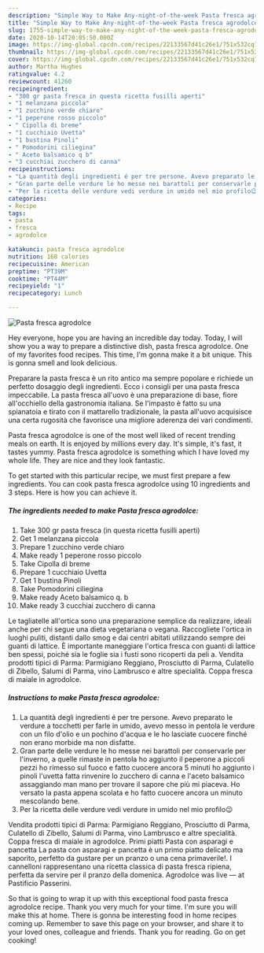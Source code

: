 ```yaml
---
description: "Simple Way to Make Any-night-of-the-week Pasta fresca agrodolce"
title: "Simple Way to Make Any-night-of-the-week Pasta fresca agrodolce"
slug: 1755-simple-way-to-make-any-night-of-the-week-pasta-fresca-agrodolce
date: 2020-10-14T20:05:50.000Z
image: https://img-global.cpcdn.com/recipes/22133567d41c26e1/751x532cq70/pasta-fresca-agrodolce-recipe-main-photo.jpg
thumbnail: https://img-global.cpcdn.com/recipes/22133567d41c26e1/751x532cq70/pasta-fresca-agrodolce-recipe-main-photo.jpg
cover: https://img-global.cpcdn.com/recipes/22133567d41c26e1/751x532cq70/pasta-fresca-agrodolce-recipe-main-photo.jpg
author: Martha Hughes
ratingvalue: 4.2
reviewcount: 41260
recipeingredient:
- "300 gr pasta fresca in questa ricetta fusilli aperti"
- "1 melanzana piccola"
- "1 zucchino verde chiaro"
- "1 peperone rosso piccolo"
- " Cipolla di breme"
- "1 cucchiaio Uvetta"
- "1 bustina Pinoli"
- " Pomodorini ciliegina"
- " Aceto balsamico q b"
- "3 cucchiai zucchero di canna"
recipeinstructions:
- "La quantità degli ingredienti é per tre persone. Avevo preparato le verdure a tocchetti per farle in umido, avevo messo in pentola le verdure con un filo d&#39;olio e un pochino d&#39;acqua e le ho lasciate cuocere finché non erano morbide ma non disfatte."
- "Gran parte delle verdure le ho messe nei barattoli per conservarle per l&#39;inverno, a quelle rimaste in pentola ho aggiunto il peperone a piccoli pezzi ho rimesso sul fuoco e fatto cuocere ancora 5 minuti ho aggiunto i pinoli l&#39;uvetta fatta rinvenire lo zucchero di canna e l&#39;aceto balsamico assaggiando man mano per trovare il sapore che più mi piaceva. Ho versato la pasta appena scolata e ho fatto cuocere ancora un minuto mescolando bene."
- "Per la ricetta delle verdure vedi verdure in umido nel mio profilo😉"
categories:
- Recipe
tags:
- pasta
- fresca
- agrodolce

katakunci: pasta fresca agrodolce 
nutrition: 168 calories
recipecuisine: American
preptime: "PT39M"
cooktime: "PT44M"
recipeyield: "1"
recipecategory: Lunch

---
```



![Pasta fresca agrodolce](https://img-global.cpcdn.com/recipes/22133567d41c26e1/751x532cq70/pasta-fresca-agrodolce-recipe-main-photo.jpg)

Hey everyone, hope you are having an incredible day today. Today, I will show you a way to prepare a distinctive dish, pasta fresca agrodolce. One of my favorites food recipes. This time, I'm gonna make it a bit unique. This is gonna smell and look delicious.

Preparare la pasta fresca è un rito antico ma sempre popolare e richiede un perfetto dosaggio degli ingredienti. Ecco i consigli per una pasta fresca impeccabile. La pasta fresca all&#39;uovo è una preparazione di base, fiore all&#39;occhiello della gastronomia italiana. Se l&#39;impasto è fatto su una spianatoia e tirato con il mattarello tradizionale, la pasta all&#39;uovo acquisisce una certa rugosità che favorisce una migliore aderenza dei vari condimenti.

Pasta fresca agrodolce is one of the most well liked of recent trending meals on earth. It is enjoyed by millions every day. It's simple, it's fast, it tastes yummy. Pasta fresca agrodolce is something which I have loved my whole life. They are nice and they look fantastic.


To get started with this particular recipe, we must first prepare a few ingredients. You can cook pasta fresca agrodolce using 10 ingredients and 3 steps. Here is how you can achieve it.

<!--inarticleads1-->

##### The ingredients needed to make Pasta fresca agrodolce:

1. Take 300 gr pasta fresca (in questa ricetta fusilli aperti)
1. Get 1 melanzana piccola
1. Prepare 1 zucchino verde chiaro
1. Make ready 1 peperone rosso piccolo
1. Take  Cipolla di breme
1. Prepare 1 cucchiaio Uvetta
1. Get 1 bustina Pinoli
1. Take  Pomodorini ciliegina
1. Make ready  Aceto balsamico q. b
1. Make ready 3 cucchiai zucchero di canna


Le tagliatelle all&#39;ortica sono una preparazione semplice da realizzare, ideali anche per chi segue una dieta vegetariana o vegana. Raccogliete l&#39;ortica in luoghi puliti, distanti dallo smog e dai centri abitati utilizzando sempre dei guanti di lattice. È importante maneggiare l&#39;ortica fresca con guanti di lattice ben spessi, poiché sia le foglie sia i fusti sono ricoperti da peli a. Vendita prodotti tipici di Parma: Parmigiano Reggiano, Prosciutto di Parma, Culatello di Zibello, Salumi di Parma, vino Lambrusco e altre specialità. Coppa fresca di maiale in agrodolce. 

<!--inarticleads2-->

##### Instructions to make Pasta fresca agrodolce:

1. La quantità degli ingredienti é per tre persone. Avevo preparato le verdure a tocchetti per farle in umido, avevo messo in pentola le verdure con un filo d&#39;olio e un pochino d&#39;acqua e le ho lasciate cuocere finché non erano morbide ma non disfatte.
1. Gran parte delle verdure le ho messe nei barattoli per conservarle per l&#39;inverno, a quelle rimaste in pentola ho aggiunto il peperone a piccoli pezzi ho rimesso sul fuoco e fatto cuocere ancora 5 minuti ho aggiunto i pinoli l&#39;uvetta fatta rinvenire lo zucchero di canna e l&#39;aceto balsamico assaggiando man mano per trovare il sapore che più mi piaceva. Ho versato la pasta appena scolata e ho fatto cuocere ancora un minuto mescolando bene.
1. Per la ricetta delle verdure vedi verdure in umido nel mio profilo😉


Vendita prodotti tipici di Parma: Parmigiano Reggiano, Prosciutto di Parma, Culatello di Zibello, Salumi di Parma, vino Lambrusco e altre specialità. Coppa fresca di maiale in agrodolce. Primi piatti Pasta con asparagi e pancetta La pasta con asparagi e pancetta è un primo piatto delicato ma saporito, perfetto da gustare per un pranzo o una cena primaverile!. I cannelloni rappresentano una ricetta classica di pasta fresca ripiena, perfetta da servire per il pranzo della domenica. Agrodolce was live — at Pastificio Passerini. 

So that is going to wrap it up with this exceptional food pasta fresca agrodolce recipe. Thank you very much for your time. I'm sure you will make this at home. There is gonna be interesting food in home recipes coming up. Remember to save this page on your browser, and share it to your loved ones, colleague and friends. Thank you for reading. Go on get cooking!

